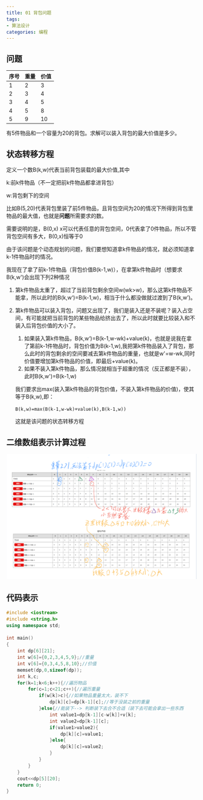 ```yaml
---
title: 01 背包问题
tags:
- 算法设计
categories: 编程
---
```

## 问题

| 序号 | 重量 | 价值 |
| ---- | ---- | ---- |
| 1    | 2    | 3    |
| 2    | 3    | 4    |
| 3    | 4    | 5    |
| 4    | 5    | 8    |
| 5    | 9    | 10   |

有5件物品和一个容量为20的背包。求解可以装入背包的最大价值是多少。

## 状态转移方程

定义一个数B(k,w)代表当前背包装载的最大价值,其中

k:前k件物品（不一定把前k件物品都拿进背包）

w:背包剩下的空间

比如B(5,20)代表背包里装了前5件物品，且背包空间为20的情况下所得到背包里物品的最大值，也就是**问题**所需要求的数。

需要说明的是，B(0,x) x可以代表任意的背包空间，0代表拿了0件物品，所以不管背包空间有多大，B(0,x)恒等于0

由于该问题是个动态规划的问题，我们要想知道拿k件物品的情况，就必须知道拿k-1件物品时的情况。

我现在了拿了前k-1件物品（背包价值B(k-1,w)），在拿第k件物品时（想要求B(k,w')会出现下列2种情况

1. 第k件物品太重了，超过了当前背包剩余空间w(wk>w)，那么这第k件物品不能拿，所以此时的B(k,w‘)=B(k-1,w)，相当于什么都没做就过渡到了B(k,w’)。

2. 第k件物品可以装入背包，问题又出现了，我们是装入还是不装呢？装入占空间，有可能就把当前背包的某些物品给挤出去了，所以此时就要比较装入和不装入后背包价值的大小了。

   1. 如果装入第k件物品，B(k,w‘)=B(k-1,w-wk)+value(k)，也就是说我在拿了第前k-1件物品时，背包价值为B(k-1,w),我把第k件物品装入了背包，那么此时的背包剩余的空间要减去第k件物品的重量，也就是w'=w-wk,同时价值要增加第k件物品的价值，即最后+value(k)。
   2. 如果不装入第k件物品，那么情况就相当于超重的情况（反正都是不装），此时B(k,w')=B(k-1,w)

   我们要求出max(装入第k件物品的背包价值，不装入第k件物品的价值)，使其等于B(k,w),即：

   `B(k,w)=max(B(k-1,w-wk)+value(k),B(k-1,w))`

   这就是该问题的状态转移方程

## 二维数组表示计算过程



![karr](https://github.com/Misakasister/misakasister.github.io/blob/master/images/karr/karr.png?raw=true)

## 代码表示

```c++
#include <iostream>
#include <string.h>
using namespace std;

int main()
{
    int dp[6][21];
    int w[6]={0,2,3,4,5,9};//重量
    int v[6]={0,3,4,5,8,10};//价值
    memset(dp,0,sizeof(dp));
    int k,c;
    for(k=1;k<6;k++){//遍历物品
        for(c=1;c<21;c++){//遍历重量
            if(w[k]>c){//如果物品重量太大，装不下
                dp[k][c]=dp[k-1][c];//等于没装之前的重量
            }else{//能装下--> 判断装下去合不合适（装下去可能会拿出一些东西
                int value1=dp[k-1][c-w[k]]+v[k];
                int value2=dp[k-1][c];
                if(value1>value2){
                    dp[k][c]=value1;
                }else{
                    dp[k][c]=value2;
                }
            }
        }
    }
    cout<<dp[5][20];
    return 0;
}

```

